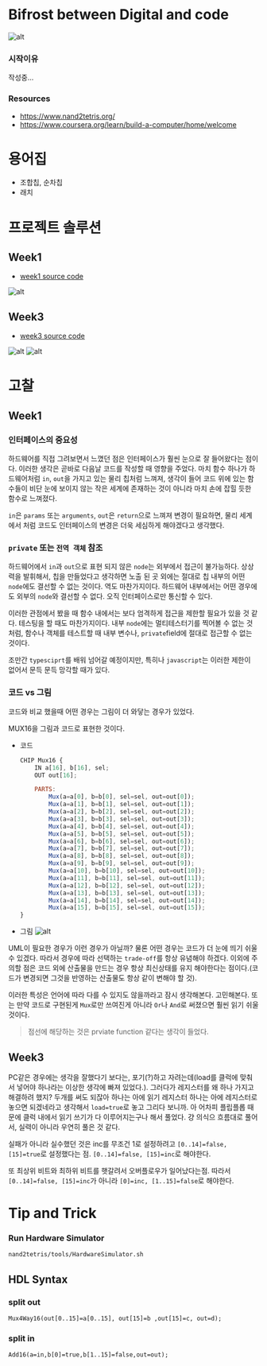# Bifrost between Digital and code

![alt](resources/Bifrost.jpeg)

### 시작이유
작성중...

### Resources
* https://www.nand2tetris.org/
* https://www.coursera.org/learn/build-a-computer/home/welcome


# 용어집
* 조합칩, 순차칩
* 래치

# 프로젝트 솔루션
## Week1
* [week1 source code](./week1)

![alt](resources/week1-1.jpg)


## Week3

* [week3 source code](./week3)

![alt](resources/week3-1.jpg)
![alt](resources/week3-2.jpg)


# 고찰

## Week1

### 인터페이스의 중요성
하드웨어를 직접 그려보면서 느꼈던 점은 인터페이스가 훨씬 눈으로 잘 들어왔다는 점이다. 이러한 생각은 곧바로 다음날 코드를 작성할 때 영향을 주었다. 마치 함수 하나가 하드웨어처럼 `in`, `out`을 가지고 있는 물리 칩처럼 느껴져, 생각이 들어 코드 위에 있는 함수들이 비단 눈에 보이지 않는 작은 세계에 존재하는 것이 아니라 마치 손에 잡힐 듯한 함수로 느껴졌다.

`in`은 `params` 또는 `arguments`, `out`은 `return`으로 느껴져 변경이 필요하면, 물리 세계에서 처럼 코드도 인터페이스의 변경은 더욱 세심하게 해야겠다고 생각했다. 

### `private` 또는 `전역 객체` 참조
하드웨어에서 `in`과 `out`으로 표현 되지 않은 `node`는 외부에서 접근이 불가능하다. 상상력을 발휘해서, 칩을 만들었다고 생각하면 노출 된 곳 외에는 절대로 칩 내부의 어떤 `node`에도 결선할 수 없는 것이다. 역도 마찬가지이다. 하드웨어 내부에서는 어떤 경우에도 외부의 `node`와 결선할 수 없다. 오직 인터페이스로만 통신할 수 있다.

이러한 관점에서 봤을 때 함수 내에서는 보다 엄격하게 접근을 제한할 필요가 있을 것 같다. 테스팅을 할 때도 마찬가지이다. 내부 `node`에는 멀티테스터기를 찍어볼 수 없는 것처럼, 함수나 객체를 테스트할 때 내부 변수나, `private`field에 절대로 접근할 수 없는 것이다. 

조만간 `typesciprt`를 배워 넘어갈 예정이지만, 특히나 `javascript`는 이러한 제한이 없어서 문득 문득 망각할 때가 있다.

### 코드 vs 그림
코드와 비교 했을때 어떤 경우는 그림이 더 와닿는 경우가 있었다.

MUX16을 그림과 코드로 표현한 것이다.

* 코드
    ```js
    CHIP Mux16 {
        IN a[16], b[16], sel;
        OUT out[16];

        PARTS:
            Mux(a=a[0], b=b[0], sel=sel, out=out[0]);
            Mux(a=a[1], b=b[1], sel=sel, out=out[1]);
            Mux(a=a[2], b=b[2], sel=sel, out=out[2]);
            Mux(a=a[3], b=b[3], sel=sel, out=out[3]);
            Mux(a=a[4], b=b[4], sel=sel, out=out[4]);
            Mux(a=a[5], b=b[5], sel=sel, out=out[5]);
            Mux(a=a[6], b=b[6], sel=sel, out=out[6]);
            Mux(a=a[7], b=b[7], sel=sel, out=out[7]);
            Mux(a=a[8], b=b[8], sel=sel, out=out[8]);
            Mux(a=a[9], b=b[9], sel=sel, out=out[9]);
            Mux(a=a[10], b=b[10], sel=sel, out=out[10]);
            Mux(a=a[11], b=b[11], sel=sel, out=out[11]);
            Mux(a=a[12], b=b[12], sel=sel, out=out[12]);
            Mux(a=a[13], b=b[13], sel=sel, out=out[13]);
            Mux(a=a[14], b=b[14], sel=sel, out=out[14]);
            Mux(a=a[15], b=b[15], sel=sel, out=out[15]);
    }
    ```

* 그림
    ![alt](resources/review-week1-1.jpg)

UML이 필요한 경우가 이런 경우가 아닐까? 물론 어떤 경우는 코드가 더 눈에 띄기 쉬울 수 있겠다. 따라서 경우에 따라 선택하는 `trade-off`를 항상 유념해야 하겠다. 이외에 주의할 점은 코드 외에 산출물을 만드는 경우 항상 최신상태를 유지 해야한다는 점이다.(코드가 변경되면 그것을 반영하는 산출물도 항상 같이 변해야 할 것).

이러한 특성은 언어에 따라 다를 수 있지도 않을까라고 잠시 생각해본다. 고민해본다. 또는 만약 코드로 구현된게 `Mux`로만 쓰여진게 아니라 `Or`나 `And`로 써졌으면 훨씬 읽기 쉬울 것이다.

> 점선에 해당하는 것은 prviate function 같다는 생각이 들었다.

## Week3

PC같은 경우에는 생각을 잘했다기 보다는, 포기(?)하고 자려는데(load를 클럭에 맞춰서 넣어야 하나라는 이상한 생각에 빠져 있었다.). 그러다가 레지스터를 왜 하나 가지고 해결하려 했지? 두개를 써도 되잖아 하나는 아에 읽기 레지스터 하나는 아에 레지스터로 놓으면 되겠네라고 생각해서 `load=true`로 놓고 그리다 보니까. 아 어차피 플립플롭 때문에 클럭 내에서 읽기 쓰기가 다 이루어지는구나 해서 풀었다. 걍 의식으 흐름대로 풀어서, 실력이 아니라 우연히 풀은 것 같다.

실패가 아니라 실수했던 것은 inc를 무조건 1로 설정하려고 `[0..14]=false, [15]=true`로 설정했다는 점. `[0..14]=false, [15]=inc`로 해야한다.

또 최상위 비트와 최하위 비트를 햇갈려서 오버플로우가 일어났다는점. 따라서 `[0..14]=false, [15]=inc`가 아니라 `[0]=inc, [1..15]=false`로 해야한다.

# Tip and Trick
### Run Hardware Simulator
```bash
nand2tetris/tools/HardwareSimulator.sh
```
## HDL Syntax
### split out

```hdl
Mux4Way16(out[0..15]=a[0..15], out[15]=b ,out[15]=c, out=d);
```

### split in
```hdl
Add16(a=in,b[0]=true,b[1..15]=false,out=out);
```
